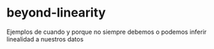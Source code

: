 # beyond-linearity
Ejemplos de cuando y porque no siempre debemos o podemos inferir linealidad a nuestros datos

